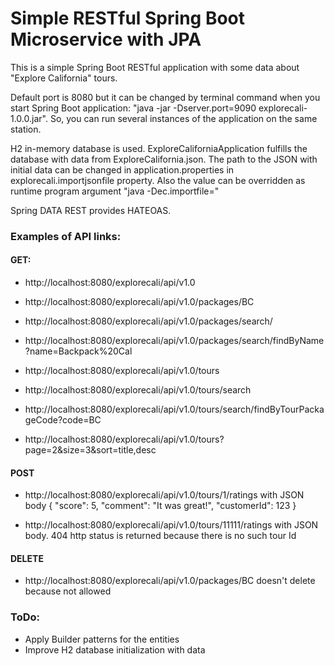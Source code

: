 # Simple RESTful Spring Boot Microservice with JPA

This is a simple Spring Boot RESTful application with some data about "Explore California" tours.

Default port is 8080 but it can be changed by terminal command when you start Spring Boot application:
"java -jar -Dserver.port=9090 explorecali-1.0.0.jar". So, you can run several instances of the application on the same station.

H2 in-memory database is used. ExploreCaliforniaApplication fulfills the database with data from ExploreCalifornia.json.
The path to the JSON with initial data can be changed in application.properties in explorecali.importjsonfile property.
Also the value can be overridden as runtime program argument "java -Dec.importfile=<filename>"


Spring DATA REST provides HATEOAS.

### Examples of API links:

#### GET:

- http://localhost:8080/explorecali/api/v1.0

- http://localhost:8080/explorecali/api/v1.0/packages/BC

- http://localhost:8080/explorecali/api/v1.0/packages/search/

- http://localhost:8080/explorecali/api/v1.0/packages/search/findByName?name=Backpack%20Cal

- http://localhost:8080/explorecali/api/v1.0/tours

- http://localhost:8080/explorecali/api/v1.0/tours/search

- http://localhost:8080/explorecali/api/v1.0/tours/search/findByTourPackageCode?code=BC

- http://localhost:8080/explorecali/api/v1.0/tours?page=2&size=3&sort=title,desc

#### POST

- http://localhost:8080/explorecali/api/v1.0/tours/1/ratings
with JSON body
{
    "score": 5,
    "comment": "It was great!",
    "customerId": 123
}

- http://localhost:8080/explorecali/api/v1.0/tours/11111/ratings with JSON body.
404 http status is returned because there is no such tour Id

#### DELETE

- http://localhost:8080/explorecali/api/v1.0/packages/BC doesn't delete because not allowed


### ToDo:
* Apply Builder patterns for the entities
* Improve H2 database initialization with data